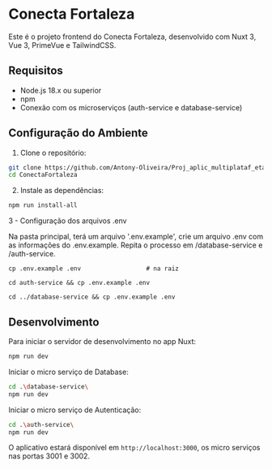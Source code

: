# Conecta Fortaleza

Este é o projeto frontend do Conecta Fortaleza, desenvolvido com Nuxt 3, Vue 3, PrimeVue e TailwindCSS.

## Requisitos

- Node.js 18.x ou superior
- npm
- Conexão com os microserviços (auth-service e database-service)

## Configuração do Ambiente

1. Clone o repositório:
```bash
git clone https://github.com/Antony-Oliveira/Proj_aplic_multiplataf_etapa_2.git ConectaFortaleza
cd ConectaFortaleza
```

2. Instale as dependências:
```bash
npm run install-all

```

3 - Configuração dos arquivos .env

Na pasta principal, terá um arquivo '.env.example', crie um arquivo .env com as informações do .env.example. Repita o processo em /database-service e /auth-service.

```
cp .env.example .env                  # na raiz
```
```
cd auth-service && cp .env.example .env
```
```
cd ../database-service && cp .env.example .env
```





## Desenvolvimento

Para iniciar o servidor de desenvolvimento no app Nuxt:

```bash
npm run dev
```

Iniciar o micro serviço de Database:
```bash
cd .\database-service\
npm run dev
```
Iniciar o micro serviço de Autenticação:
```bash
cd .\auth-service\
npm run dev
```
O aplicativo estará disponível em `http://localhost:3000`, os micro serviços nas portas 3001 e 3002.

